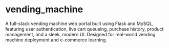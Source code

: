 # vending_machine
A full-stack vending machine web portal built using Flask and MySQL, featuring user authentication, live cart queueing, purchase history, product management, and a sleek, modern UI. Designed for real-world vending machine deployment and e-commerce learning.
